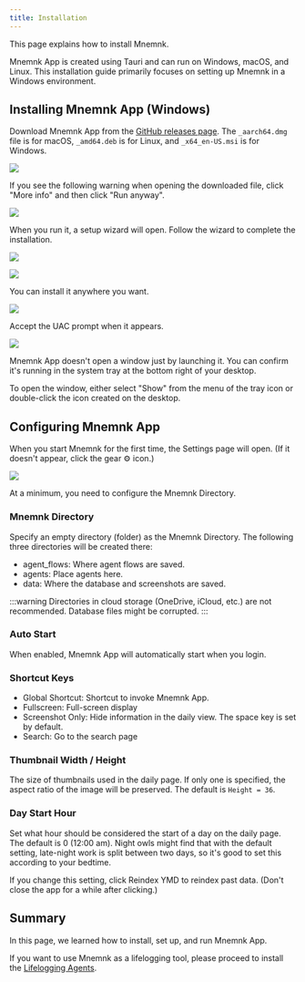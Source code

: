 ```yaml
---
title: Installation
---
```

This page explains how to install Mnemnk.

Mnemnk App is created using Tauri and can run on Windows, macOS, and Linux.
This installation guide primarily focuses on setting up Mnemnk in a Windows environment.

## Installing Mnemnk App (Windows)

Download Mnemnk App from the [GitHub releases page](https://github.com/mnemnk/mnemnk-app/releases). The `_aarch64.dmg` file is for macOS, `_amd64.deb` is for Linux, and `_x64_en-US.msi` is for Windows.


![](/images/guide/installation/mnemnk-release-page.png)

If you see the following warning when opening the downloaded file, click "More info" and then click "Run anyway".

![](/images/guide/installation/windows-protect.png)

When you run it, a setup wizard will open. Follow the wizard to complete the installation.

![](/images/guide/installation/mnemnk-setup-wizard1.png)

![](/images/guide/installation/mnemnk-setup-wizard2.png)

You can install it anywhere you want.

![](/images/guide/installation/mnemnk-setup-wizard3.png)

Accept the UAC prompt when it appears.

![](/images/guide/installation/mnemnk-setup-wizard4.png)

Mnemnk App doesn't open a window just by launching it. You can confirm it's running in the system tray at the bottom right of your desktop.

To open the window, either select "Show" from the menu of the tray icon or double-click the icon created on the desktop.

## Configuring Mnemnk App

When you start Mnemnk for the first time, the Settings page will open. (If it doesn't appear, click the gear ⚙ icon.)

![](/images/guide/installation/settings.png)

At a minimum, you need to configure the Mnemnk Directory.

### Mnemnk Directory

Specify an empty directory (folder) as the Mnemnk Directory. The following three directories will be created there:

- agent_flows: Where agent flows are saved.
- agents: Place agents here.
- data: Where the database and screenshots are saved.

:::warning
Directories in cloud storage (OneDrive, iCloud, etc.) are not recommended.
Database files might be corrupted.
:::

<Expansion title="Other Settings (Optional)" showIcon={false}>

### Auto Start

When enabled, Mnemnk App will automatically start when you login.

### Shortcut Keys

- Global Shortcut: Shortcut to invoke Mnemnk App.
- Fullscreen: Full-screen display
- Screenshot Only: Hide information in the daily view. The space key is set by default.
- Search: Go to the search page

### Thumbnail Width / Height

The size of thumbnails used in the daily page. If only one is specified, the aspect ratio of the image will be preserved. The default is `Height = 36`.

### Day Start Hour

Set what hour should be considered the start of a day on the daily page. The default is 0 (12:00 am). Night owls might find that with the default setting, late-night work is split between two days, so it's good to set this according to your bedtime.

If you change this setting, click Reindex YMD to reindex past data. (Don't close the app for a while after clicking.)

</Expansion>

## Summary

In this page, we learned how to install, set up, and run Mnemnk App.

If you want to use Mnemnk as a lifelogging tool, please proceed to install the [Lifelogging Agents](/guide/lifelogging-agents).
